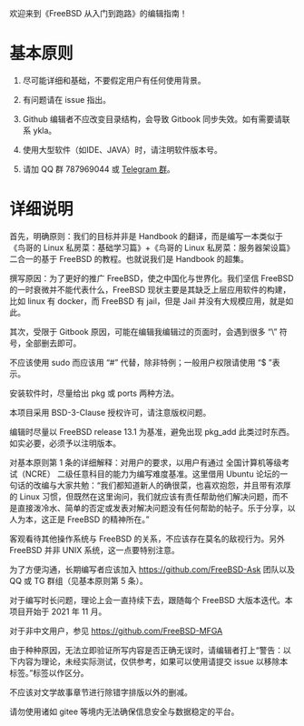 欢迎来到《FreeBSD 从入门到跑路》的编辑指南！

# 基本原则

1. 尽可能详细和基础，不要假定用户有任何使用背景。

2. 有问题请在 issue 指出。

3. Github 编辑者不应改变目录结构，会导致 Gitbook 同步失效。如有需要请联系 ykla。

4. 使用大型软件（如IDE、JAVA）时，请注明软件版本号。

5. 请加 QQ 群 787969044 或 [Telegram 群](https://t.me/FreeBSD_MFGA)。

# 详细说明

首先，明确原则：我们的目标并非是 Handbook 的翻译，而是编写一本类似于《鸟哥的 Linux 私房菜：基础学习篇》+《鸟哥的 Linux 私房菜：服务器架设篇》二合一的基于 FreeBSD 的教程。也就说我们是 Handbook 的超集。

撰写原因：为了更好的推广 FreeBSD，使之中国化与世界化。我们坚信 FreeBSD 的一时衰微并不能代表什么，FreeBSD 现状主要是其缺乏上层应用软件的构建，比如 linux 有 docker，而 FreeBSD 有 jail，但是 Jail 并没有大规模应用，就是如此。

其次，受限于 Gitbook 原因，可能在编辑我编辑过的页面时，会遇到很多 “\” 符号，全部删去即可。

不应该使用 sudo 而应该用 “#” 代替，除非特例；一般用户权限请使用 “$ ”表示。

安装软件时，尽量给出 pkg 或 ports 两种方法。

本项目采用 BSD-3-Clause 授权许可，请注意版权问题。

编辑时尽量以 FreeBSD release 13.1 为基准，避免出现 pkg_add 此类过时东西。如实必要，必须予以注明版本。

对基本原则第 1 条的详细解释：对用户的要求，以用户有通过 全国计算机等级考试（NCRE） 二级任意科目的能力为编写难度基准。这里借用 Ubuntu 论坛的一句话的改编与大家共勉：“我们都知道新人的确很菜，也喜欢抱怨，并且带有浓厚的 Linux 习惯，但既然在这里询问，我们就应该有责任帮助他们解决问题，而不是直接泼冷水、简单的否定或发表对解决问题没有任何帮助的帖子。乐于分享，以人为本，这正是 FreeBSD 的精神所在。”

客观看待其他操作系统与 FreeBSD 的关系，不应该存在莫名的敌视行为。另外 FreeBSD 并非 UNIX 系统，这一点要特别注意。

为了方便沟通，长期编写者应该加入 <https://github.com/FreeBSD-Ask> 团队以及 QQ 或 TG 群组（见基本原则第 5 条）。

对于编写时长问题，理论上会一直持续下去，跟随每个 FreeBSD 大版本迭代。本项目开始于 2021 年 11 月。

对于非中文用户，参见 <https://github.com/FreeBSD-MFGA>

由于种种原因，无法立即验证所写内容是否正确无误时，请编辑者打上“警告：以下内容为理论，未经实际测试，仅供参考，如果可以使用请提交 issue 以移除本标签。”标签以作区分。

不应该对文学故事章节进行除错字排版以外的删减。

请勿使用诸如 gitee 等境内无法确保信息安全与数据稳定的平台。
